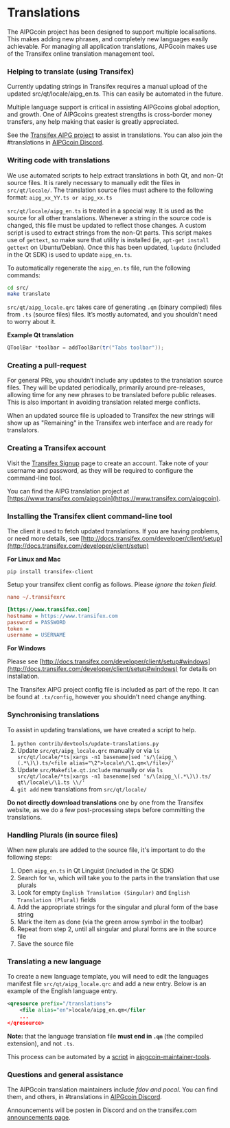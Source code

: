 Translations
============

The AIPGcoin project has been designed to support multiple localisations. This makes adding new phrases, and completely new languages easily achievable. For managing all application translations, AIPGcoin makes use of the Transifex online translation management tool.

### Helping to translate (using Transifex)
Currently updating strings in Transifex requires a manual upload of the updated src/qt/locale/aipg_en.ts.
This can easily be automated in the future.

Multiple language support is critical in assisting AIPGcoins global adoption, and growth. One of AIPGcoins greatest strengths is cross-border money transfers, any help making that easier is greatly appreciated.

See the [Transifex AIPG project](https://www.transifex.com/aipgcoin) to assist in translations. You can also join the #translations in [AIPGcoin Discord](https://discord.gg/jn6uhur).

### Writing code with translations
We use automated scripts to help extract translations in both Qt, and non-Qt source files. It is rarely necessary to manually edit the files in `src/qt/locale/`. The translation source files must adhere to the following format:
`aipg_xx_YY.ts or aipg_xx.ts`

`src/qt/locale/aipg_en.ts` is treated in a special way. It is used as the source for all other translations. Whenever a string in the source code is changed, this file must be updated to reflect those changes. A custom script is used to extract strings from the non-Qt parts. This script makes use of `gettext`, so make sure that utility is installed (ie, `apt-get install gettext` on Ubuntu/Debian). Once this has been updated, `lupdate` (included in the Qt SDK) is used to update `aipg_en.ts`.

To automatically regenerate the `aipg_en.ts` file, run the following commands:
```sh
cd src/
make translate
```

`src/qt/aipg_locale.qrc` takes care of generating `.qm` (binary compiled) files from `.ts` (source files) files. It’s mostly automated, and you shouldn’t need to worry about it.

**Example Qt translation**
```cpp
QToolBar *toolbar = addToolBar(tr("Tabs toolbar"));
```

### Creating a pull-request
For general PRs, you shouldn’t include any updates to the translation source files. They will be updated periodically, primarily around pre-releases, allowing time for any new phrases to be translated before public releases. This is also important in avoiding translation related merge conflicts.

When an updated source file is uploaded to Transifex the new strings will show up as "Remaining" in the Transifex web interface and are ready for translators.


### Creating a Transifex account
Visit the [Transifex Signup](https://www.transifex.com/signup/) page to create an account. Take note of your username and password, as they will be required to configure the command-line tool.

You can find the AIPG translation project at [https://www.transifex.com/aipgcoin](https://www.transifex.com/aipgcoin).

### Installing the Transifex client command-line tool
The client it used to fetch updated translations. If you are having problems, or need more details, see [http://docs.transifex.com/developer/client/setup](http://docs.transifex.com/developer/client/setup)

**For Linux and Mac**

`pip install transifex-client`

Setup your transifex client config as follows. Please *ignore the token field*.

```ini
nano ~/.transifexrc

[https://www.transifex.com]
hostname = https://www.transifex.com
password = PASSWORD
token =
username = USERNAME
```

**For Windows**

Please see [http://docs.transifex.com/developer/client/setup#windows](http://docs.transifex.com/developer/client/setup#windows) for details on installation.

The Transifex AIPG project config file is included as part of the repo. It can be found at `.tx/config`, however you shouldn’t need change anything.

### Synchronising translations
To assist in updating translations, we have created a script to help.

1. `python contrib/devtools/update-translations.py`
2. Update `src/qt/aipg_locale.qrc` manually or via
   `ls src/qt/locale/*ts|xargs -n1 basename|sed 's/\(aipg_\(.*\)\).ts/<file alias="\2">locale\/\1.qm<\/file>/'`
3. Update `src/Makefile.qt.include` manually or via
   `ls src/qt/locale/*ts|xargs -n1 basename|sed 's/\(aipg_\(.*\)\).ts/  qt\/locale\/\1.ts \\/'`
4. `git add` new translations from `src/qt/locale/`

**Do not directly download translations** one by one from the Transifex website, as we do a few post-processing steps before committing the translations.

### Handling Plurals (in source files)
When new plurals are added to the source file, it's important to do the following steps:

1. Open `aipg_en.ts` in Qt Linguist (included in the Qt SDK)
2. Search for `%n`, which will take you to the parts in the translation that use plurals
3. Look for empty `English Translation (Singular)` and `English Translation (Plural)` fields
4. Add the appropriate strings for the singular and plural form of the base string
5. Mark the item as done (via the green arrow symbol in the toolbar)
6. Repeat from step 2, until all singular and plural forms are in the source file
7. Save the source file

### Translating a new language
To create a new language template, you will need to edit the languages manifest file `src/qt/aipg_locale.qrc` and add a new entry. Below is an example of the English language entry.

```xml
<qresource prefix="/translations">
    <file alias="en">locale/aipg_en.qm</filer
    ...
</qresource>
```

**Note:** that the language translation file **must end in `.qm`** (the compiled extension), and not `.ts`.

This process can be automated by a [script](https://github.com/fdoving/aipgcoin-maintainer-tools/blob/master/update-translations.py) in [aipgcoin-maintainer-tools](https://github.com/fdoving/aipgcoin-maintainer-tools/).

### Questions and general assistance
The AIPGcoin translation maintainers include *fdov and pocal*. You can find them, and others, in #translations in [AIPGcoin Discord](https://discord.gg/jn6uhur).

Announcements will be posten in Discord and on the transifex.com [announcements page](https://www.transifex.com/aipgcoin/qt-translation/announcements/).
